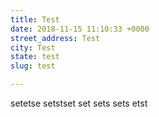 ```yaml
---
title: Test
date: 2018-11-15 11:10:33 +0000
street_address: Test
city: Test
state: test
slug: test

---
```

setetse setstset set sets sets etst
